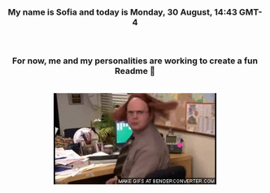 


<div align="center">
<h3 >My name is Sofia and today is Monday, 30 August, 14:43 GMT-4</h3><br>
<h3 >For now, me and my personalities are working to create a fun Readme 👋
</h3><br>
<img src='img/dwight.gif' alt='working...'/>
</div>
